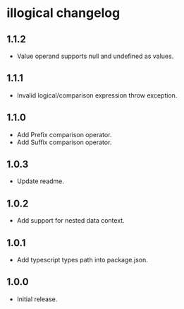# illogical changelog

## 1.1.2
* Value operand supports null and undefined as values.

## 1.1.1
* Invalid logical/comparison expression throw exception.

## 1.1.0

* Add Prefix comparison operator.
* Add Suffix comparison operator.

## 1.0.3

* Update readme.

## 1.0.2

* Add support for nested data context.

## 1.0.1

* Add typescript types path into package.json.

## 1.0.0

* Initial release.
